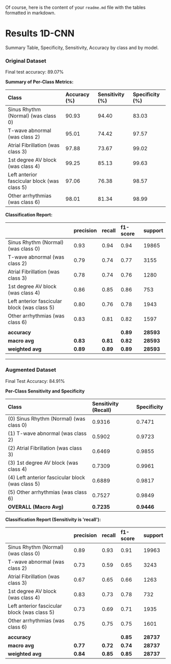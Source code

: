 Of course, here is the content of your `readme.md` file with the tables formatted in markdown.

# Results 1D-CNN

Summary Table, Specificity, Sensitivity, Accuracy by class and by model.

### Original Dataset

Final test accuracy: 89.07%

**Summary of Per-Class Metrics:**

| Class | Accuracy (%) | Sensitivity (%) | Specificity (%) |
| :--- | :--- | :--- | :--- |
| Sinus Rhythm (Normal) (was class 0) | 90.93 | 94.40 | 83.03 |
| T-wave abnormal (was class 2) | 95.01 | 74.42 | 97.57 |
| Atrial Fibrillation (was class 3) | 97.88 | 73.67 | 99.02 |
| 1st degree AV block (was class 4) | 99.25 | 85.13 | 99.63 |
| Left anterior fascicular block (was class 5) | 97.06 | 76.38 | 98.57 |
| Other arrhythmias (was class 6) | 98.01 | 81.34 | 98.99 |

**Classification Report:**

| | precision | recall | f1-score | support |
| :--- | :--- | :--- | :--- | :--- |
| Sinus Rhythm (Normal) (was class 0) | 0.93 | 0.94 | 0.94 | 19865 |
| T-wave abnormal (was class 2) | 0.79 | 0.74 | 0.77 | 3155 |
| Atrial Fibrillation (was class 3) | 0.78 | 0.74 | 0.76 | 1280 |
| 1st degree AV block (was class 4) | 0.86 | 0.85 | 0.86 | 753 |
| Left anterior fascicular block (was class 5)| 0.80 | 0.76 | 0.78 | 1943 |
| Other arrhythmias (was class 6) | 0.83 | 0.81 | 0.82 | 1597 |
| | | | | |
| **accuracy** | | | **0.89** | **28593** |
| **macro avg** | **0.83** | **0.81** | **0.82** | **28593** |
| **weighted avg** | **0.89** | **0.89** | **0.89** | **28593** |

---

### Augmented Dataset

Final Test Accuracy: 84.91%

**Per-Class Sensitivity and Specificity**

| Class | Sensitivity (Recall) | Specificity |
| :--- | :--- | :--- |
| (0) Sinus Rhythm (Normal) (was class 0) | 0.9316 | 0.7471 |
| (1) T-wave abnormal (was class 2) | 0.5902 | 0.9723 |
| (2) Atrial Fibrillation (was class 3) | 0.6469 | 0.9855 |
| (3) 1st degree AV block (was class 4) | 0.7309 | 0.9961 |
| (4) Left anterior fascicular block (was class 5) | 0.6889 | 0.9817 |
| (5) Other arrhythmias (was class 6) | 0.7527 | 0.9849 |
| **OVERALL (Macro Avg)** | **0.7235** | **0.9446** |

**Classification Report (Sensitivity is 'recall'):**

| | precision | recall | f1-score | support |
| :--- | :--- | :--- | :--- | :--- |
| Sinus Rhythm (Normal) (was class 0) | 0.89 | 0.93 | 0.91 | 19963 |
| T-wave abnormal (was class 2) | 0.73 | 0.59 | 0.65 | 3243 |
| Atrial Fibrillation (was class 3) | 0.67 | 0.65 | 0.66 | 1263 |
| 1st degree AV block (was class 4) | 0.83 | 0.73 | 0.78 | 732 |
| Left anterior fascicular block (was class 5)| 0.73 | 0.69 | 0.71 | 1935 |
| Other arrhythmias (was class 6) | 0.75 | 0.75 | 0.75 | 1601 |
| | | | | |
| **accuracy** | | | **0.85** | **28737** |
| **macro avg** | **0.77** | **0.72** | **0.74** | **28737** |
| **weighted avg** | **0.84** | **0.85** | **0.85** | **28737** |
